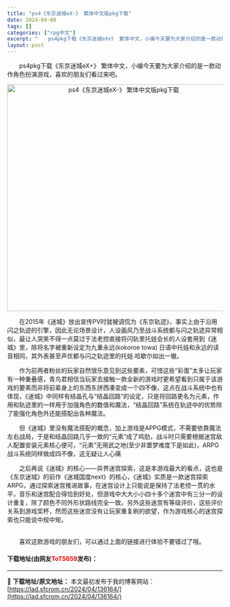 ```yaml
---
title: "ps4《东京迷城eX-》 繁体中文版pkg下载"
date: 2024-04-08
tags: []
categories: ["rpg中文"]
excerpt: "　　ps4pkg下载《东京迷城eX+》 繁体中文，小编今天要为大家介绍的是一款动作角色扮演游戏，喜欢的朋友们看过来吧。 　　在2015年《迷城》放出宣传PV时就被调侃为《东京轨迹》，事实上由于沿用闪之轨迹的引擎，因此无论场景设计，人设画风乃至战斗系统都与闪之轨迹异常相似，最让人哭笑不得一点莫过于法老&hellip;"
layout: post
---
```


 <p>　　ps4pkg下载《东京迷城eX+》 繁体中文，小编今天要为大家介绍的是一款动作角色扮演游戏，喜欢的朋友们看过来吧。</p> <p align="center"><img align="" border="0" src="https://lad.sfcrom.cn/wp-content/uploads/2024/04/20240408_66136eb33c2c9.webp" width="529" alt="ps4《东京迷城eX-》 繁体中文版pkg下载" /></p> <p>　　在2015年《迷城》放出宣传PV时就被调侃为《东京轨迹》，事实上由于沿用闪之轨迹的引擎，因此无论场景设计，人设画风乃至战斗系统都与闪之轨迹异常相似，最让人哭笑不得一点莫过于法老控直接将闪轨里托娃会长的人设套用到《迷城》里，除将名字被重新设定为九重永远(kokoroe towa) 日语中托娃和永远的读音相同，其外表甚至声优都与闪之轨迹里的托娃.哈歇尔如出一辙。</p> <p>　　作为前两者粉丝的玩家自然很乐意见到这些要素，可惜这些&ldquo;彩蛋&rdquo;太多让玩家有一种重叠感，青鸟君相信当玩家去接触一款全新的游戏时更希望看到只属于该游戏的要素而非将前辈身上的东西东拼西凑变成一个四不像，这点在战斗系统中也有体现，《迷城》中同样有结晶孔与&ldquo;结晶回路&rdquo;的设定，只是将回路更名为元素，作用和轨迹里的一样用于加强角色的数值和魔法，&ldquo;结晶回路&rdquo;系统在轨迹中的优势除了能强化角色外还能搭配出各种魔法。</p> <p>　　但《迷城》里没有魔法搭配的概念，加上游戏是APPG模式，不需要依靠魔法左右战局，于是和结晶回路几乎一致的&ldquo;元素&rdquo;成了鸡肋，战斗时只需要根据迷宫敌人配置安装元素核心便可，&ldquo;元素&rdquo;无用武之地(至少非噩梦难度下是如此)，ARPG战斗系统同样做成四不像，这无疑让人心痛</p> <p>　　之后再说《迷城》的核心&mdash;&mdash;异界迷宫探索，这是本游戏最大的看点，这也是《东京迷城》的前作《迷城国度next》的核心，《迷城》实质是一款迷宫探索ARPG，通过探索迷宫推进故事，在迷宫设计上只能说是保持了法老控一贯的水平，音乐和迷宫配合得恰到好处，但游戏中大大小小四十多个迷宫中有三分一的设计重复，除了颜色不同外形状路线完全一致。另外这些迷宫有等级评价，这些评价关系到游戏奖杯，然而这些迷宫没有让玩家重复刷的欲望，作为游戏核心的迷宫探索也只能说中规中矩。</p> <p><br />　　喜欢这款游戏的朋友们，可以通过上面的链接进行体验不要错过了哦。</p> <p><h4>下载地址(由网友<font color="red">ToT5659</font>发布)：</h4></p> 

---
📖 **下载地址/原文地址：** 本文最初发布于我的博客网站：[https://lad.sfcrom.cn/2024/04/136164/](https://lad.sfcrom.cn/2024/04/136164/)
